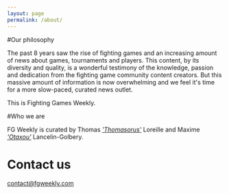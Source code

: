 ```yaml
---
layout: page
permalink: /about/
---
```


#Our philosophy
    
The past 8 years saw the rise of fighting games and an increasing amount of news about games, tournaments and players.
This content, by its diversity and quality, is a wonderful testimony of the knowledge, passion and dedication from the fighting game community content creators.
But this massive amount of information is now overwhelming and we feel it's time for a more slow-paced, curated news outlet.

This is Fighting Games Weekly.

#Who we are

FG Weekly is curated by Thomas [*'Thomasorus'*](https://twitter.com/brownleatherguy) Loreille and Maxime [*'Otaxou'*](https://twitter.com/otaxou) Lancelin-Golbery. 

# Contact us

[contact@fgweekly.com](mailto:contact@fgweekly.com)
